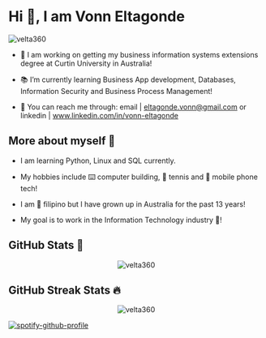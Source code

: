 <h1 align="left">Hi 👋, I am Vonn Eltagonde</h1>

<p align="left"> <img src="https://komarev.com/ghpvc/?username=velta360&label=Profile%20views&color=0e75b6&style=flat" alt="velta360" /> </p>

- 🔬 I am working on getting my business information systems extensions degree at Curtin University in Australia!
  
- 📚 I’m currently learning Business App development, Databases, Information Security and Business Process Management!
  
- 📨 You can reach me through: email | eltagonde.vonn@gmail.com or linkedin | www.linkedin.com/in/vonn-eltagonde
  

## More about myself 🐼

- I am learning Python, Linux and SQL currently.

- My hobbies include ⌨️ computer building, 🎾 tennis and 📱 mobile phone tech!
  
- I am 🛫 filipino but I have grown up in Australia for the past 13 years!

- My goal is to work in the Information Technology industry 🤳!




## GitHub Stats 🎯

<center>
  <img src="https://github-readme-stats.vercel.app/api?username=velta360&show_icons=true&locale=en&theme=synthwave" alt="velta360" />
</center>

## GitHub Streak Stats 🔥

<center>
  <img src="https://github-readme-streak-stats.herokuapp.com/?user=velta360&theme=synthwave" alt="velta360" />
</center>

[![spotify-github-profile](https://spotify-github-profile.vercel.app/api/view?uid=heerabzg04istnbgoheuk4i6x&cover_image=true&theme=default&show_offline=false&background_color=2b213a&interchange=false&bar_color=ef8539&bar_color_cover=false)](https://spotify-github-profile.vercel.app/api/view?uid=heerabzg04istnbgoheuk4i6x&redirect=true)

<!--
**velta360/velta360** is a ✨ _special_ ✨ repository because its `README.md` (this file) appears on your GitHub profile.

